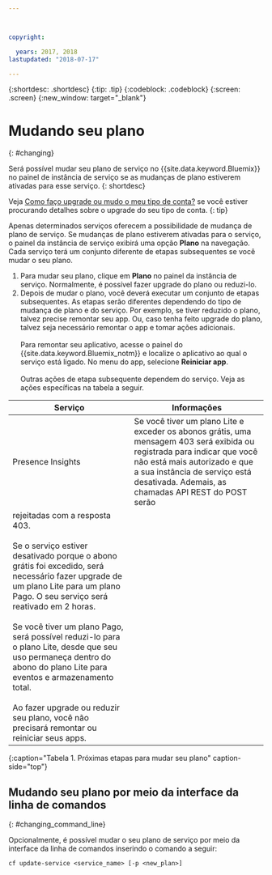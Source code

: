 ```yaml
---



copyright:

  years: 2017, 2018
lastupdated: "2018-07-17"

---
```


{:shortdesc: .shortdesc}
{:tip: .tip}
{:codeblock: .codeblock}
{:screen: .screen}
{:new_window: target="_blank"}

# Mudando seu plano
{: #changing}

Será possível mudar seu plano de serviço no {{site.data.keyword.Bluemix}} no painel de instância de serviço se as mudanças de plano estiverem ativadas para esse serviço.
{: shortdesc}

Veja [Como faço upgrade ou mudo o meu tipo de conta?](/docs/account/account_faq.html#changeacct) se você estiver procurando detalhes sobre o upgrade do seu tipo de conta.
{: tip}

Apenas determinados serviços oferecem a possibilidade de mudança de plano de serviço. Se mudanças de plano estiverem ativadas para o serviço, o painel da instância de serviço exibirá uma opção **Plano** na navegação. Cada serviço terá um conjunto diferente de etapas subsequentes se você mudar o seu plano.

1. Para mudar seu plano, clique em **Plano** no painel da instância de serviço. Normalmente, é possível fazer upgrade do plano ou reduzi-lo.
2. Depois de mudar o plano, você deverá executar um conjunto de etapas subsequentes. As etapas serão diferentes dependendo do tipo de mudança de plano e do serviço. Por exemplo, se
tiver reduzido o plano, talvez precise remontar seu app. Ou, caso tenha feito upgrade do
plano, talvez seja necessário remontar o app e tomar ações adicionais.<br/><br/>Para remontar seu aplicativo, acesse o painel do {{site.data.keyword.Bluemix_notm}} e localize o aplicativo ao qual o serviço está ligado. No menu do app, selecione **Reiniciar app**.<br/><br/>Outras ações de etapa subsequente dependem do serviço. Veja as ações específicas na tabela a seguir.

|Serviço |	Informações|
|--------|-------------|
|Presence Insights 	|Se você tiver um plano Lite e exceder os abonos grátis, uma mensagem 403 será exibida ou registrada para indicar que você não está mais autorizado e que a sua instância de serviço está desativada. Ademais, as chamadas API REST do POST serão
rejeitadas com a resposta 403.<br/><br/>Se o serviço estiver desativado porque o abono grátis foi excedido, será necessário fazer upgrade de um plano Lite para um plano Pago. O seu serviço será reativado em 2 horas.<br/><br/>Se você tiver um plano Pago, será possível reduzi-lo para o plano Lite, desde que seu uso permaneça dentro do abono do plano Lite para eventos e armazenamento total.<br/><br/>Ao fazer upgrade ou reduzir seu plano, você não precisará remontar ou reiniciar seus apps.|
{:caption="Tabela 1. Próximas etapas para mudar seu plano" caption-side="top"}

## Mudando seu plano por meio da interface da linha de comandos
{: #changing_command_line}

Opcionalmente, é possível mudar o seu plano de serviço por meio da interface da linha de comandos inserindo o comando a seguir:
```
cf update-service <service_name> [-p <new_plan>]
```
